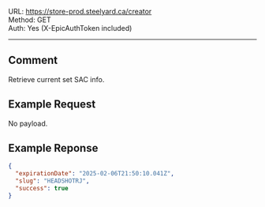URL: https://store-prod.steelyard.ca/creator \
Method: GET \
Auth: Yes (X-EpicAuthToken included)

---

## Comment
Retrieve current set SAC info.

## Example Request
No payload.

## Example Reponse
```json
{
  "expirationDate": "2025-02-06T21:50:10.041Z",
  "slug": "HEADSHOTRJ",
  "success": true
}
```